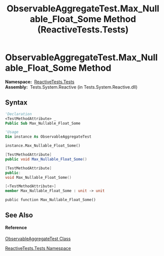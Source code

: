 ﻿---
title: ObservableAggregateTest.Max_Nullable_Float_Some Method  (ReactiveTests.Tests)
TOCTitle: Max_Nullable_Float_Some Method
ms:assetid: M:ReactiveTests.Tests.ObservableAggregateTest.Max_Nullable_Float_Some
ms:mtpsurl: https://msdn.microsoft.com/en-us/library/reactivetests.tests.observableaggregatetest.max_nullable_float_some(v=VS.103)
ms:contentKeyID: 36621108
ms.date: 06/28/2011
mtps_version: v=VS.103
f1_keywords:
- ReactiveTests.Tests.ObservableAggregateTest.Max_Nullable_Float_Some
dev_langs:
- CSharp
- JScript
- VB
- FSharp
- c++
---

# ObservableAggregateTest.Max\_Nullable\_Float\_Some Method

**Namespace:**  [ReactiveTests.Tests](hh289046\(v=vs.103\).md)  
**Assembly:**  Tests.System.Reactive (in Tests.System.Reactive.dll)

## Syntax

``` vb
'Declaration
<TestMethodAttribute> _
Public Sub Max_Nullable_Float_Some
```

``` vb
'Usage
Dim instance As ObservableAggregateTest

instance.Max_Nullable_Float_Some()
```

``` csharp
[TestMethodAttribute]
public void Max_Nullable_Float_Some()
```

``` c++
[TestMethodAttribute]
public:
void Max_Nullable_Float_Some()
```

``` fsharp
[<TestMethodAttribute>]
member Max_Nullable_Float_Some : unit -> unit 
```

``` jscript
public function Max_Nullable_Float_Some()
```

## See Also

#### Reference

[ObservableAggregateTest Class](hh314823\(v=vs.103\).md)

[ReactiveTests.Tests Namespace](hh289046\(v=vs.103\).md)

